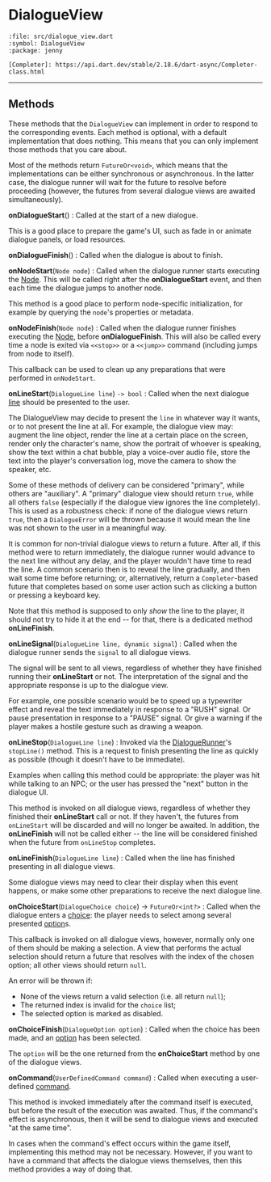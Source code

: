 # DialogueView

```{dartdoc}
:file: src/dialogue_view.dart
:symbol: DialogueView
:package: jenny

[Completer]: https://api.dart.dev/stable/2.18.6/dart-async/Completer-class.html
```

-----

## Methods

These methods that the `DialogueView` can implement in order to respond to the corresponding events.
Each method is optional, with a default implementation that does nothing. This means that you can
only implement those methods that you care about.

Most of the methods return `FutureOr<void>`, which means that the implementations can be either
synchronous or asynchronous. In the latter case, the dialogue runner will wait for the future to
resolve before proceeding (however, the futures from several dialogue views are awaited
simultaneously).

**onDialogueStart**()
: Called at the start of a new dialogue.

  This is a good place to prepare the game's UI, such as fade in or animate dialogue panels, or
  load resources.

**onDialogueFinish**()
: Called when the dialogue is about to finish.

**onNodeStart**(`Node node`)
: Called when the dialogue runner starts executing the [Node]. This will be called right after the
  **onDialogueStart** event, and then each time the dialogue jumps to another node.

  This method is a good place to perform node-specific initialization, for example by querying the
  `node`'s properties or metadata.

**onNodeFinish**(`Node node`)
: Called when the dialogue runner finishes executing the [Node], before **onDialogueFinish**. This
  will also be called every time a node is exited via `<<stop>>` or a `<<jump>>` command (including
  jumps from node to itself).

  This callback can be used to clean up any preparations that were performed in `onNodeStart`.

**onLineStart**(`DialogueLine line`) `-> bool`
: Called when the next dialogue [line] should be presented to the user.

  The DialogueView may decide to present the `line` in whatever way it wants, or to not present
  the line at all. For example, the dialogue view may: augment the line object, render the line at
  a certain place on the screen, render only the character's name, show the portrait of whoever is
  speaking, show the text within a chat bubble, play a voice-over audio file, store the text into
  the player's conversation log, move the camera to show the speaker, etc.

  Some of these methods of delivery can be considered "primary", while others are "auxiliary".
  A "primary" dialogue view should return `true`, while all others `false` (especially if the
  dialogue view ignores the line completely). This is used as a robustness check: if none of the
  dialogue views return `true`, then a `DialogueError` will be thrown because it would mean the
  line was not shown to the user in a meaningful way.

  It is common for non-trivial dialogue views to return a future. After all, if this method were
  to return immediately, the dialogue runner would advance to the next line without any delay,
  and the player wouldn't have time to read the line. A common scenario then is to reveal the line
  gradually, and then wait some time before returning; or, alternatively, return a `Completer`-based
  future that completes based on some user action such as clicking a button or pressing a
  keyboard key.

  Note that this method is supposed to only *show* the line to the player, it should not try to
  hide it at the end -- for that, there is a dedicated method **onLineFinish**.

**onLineSignal**(`DialogueLine line, dynamic signal`)
: Called when the dialogue runner sends the `signal` to all dialogue views.

  The signal will be sent to all views, regardless of whether they have finished running
  their **onLineStart** or not. The interpretation of the signal and the appropriate response
  is up to the dialogue view.

  For example, one possible scenario would be to speed up a typewriter effect and reveal the text
  immediately in response to a "RUSH" signal. Or pause presentation in response to a "PAUSE"
  signal. Or give a warning if the player makes a hostile gesture such as drawing a weapon.

**onLineStop**(`DialogueLine line`)
: Invoked via the [DialogueRunner]'s `stopLine()` method. This is a request to finish presenting
  the line as quickly as possible (though it doesn't have to be immediate).

  Examples when calling this method could be appropriate: the player was hit while talking to
  an NPC; or the user has pressed the "next" button in the dialogue UI.

  This method is invoked on all dialogue views, regardless of whether they finished their
  **onLineStart** call or not. If they haven't, the futures from `onLineStart` will be discarded
  and will no longer be awaited. In addition, the **onLineFinish** will not be called either --
  the line will be considered finished when the future from `onLineStop` completes.

**onLineFinish**(`DialogueLine line`)
: Called when the line has finished presenting in all dialogue views.

  Some dialogue views may need to clear their display when this event happens, or make some other
  preparations to receive the next dialogue line.

**onChoiceStart**(`DialogueChoice choice`) → `FutureOr<int?>`
: Called when the dialogue enters a [choice]: the player needs to select among several presented
  [option]s.

  This callback is invoked on all dialogue views, however, normally only one of them should be
  making a selection. A view that performs the actual selection should return a future that resolves
  with the index of the chosen option; all other views should return `null`.

  An error will be thrown if:

  <!-- markdownlint-disable MD006 MD007 -->
  - None of the views return a valid selection (i.e. all return `null`);
  - The returned index is invalid for the `choice` list;
  - The selected option is marked as disabled.
  <!-- markdownlint-enable MD006 MD007 -->

**onChoiceFinish**(`DialogueOption option`)
: Called when the choice has been made, and an [option] has been selected.

  The `option` will be the one returned from the **onChoiceStart** method by one of the dialogue
  views.

**onCommand**(`UserDefinedCommand command`)
: Called when executing a user-defined [command].

  This method is invoked immediately after the command itself is executed, but before the result of
  the execution was awaited. Thus, if the command's effect is asynchronous, then it will be send to
  dialogue views and executed "at the same time".

  In cases when the command's effect occurs within the game itself, implementing this method may not
  be necessary. However, if you want to have a command that affects the dialogue views themselves,
  then this method provides a way of doing that.


[DialogueRunner]: dialogue_runner.md
[Node]: node.md
[YarnProject]: yarn_project.md
[choice]: dialogue_choice.md
[command]: user_defined_command.md
[line]: dialogue_line.md
[option]: dialogue_option.md
